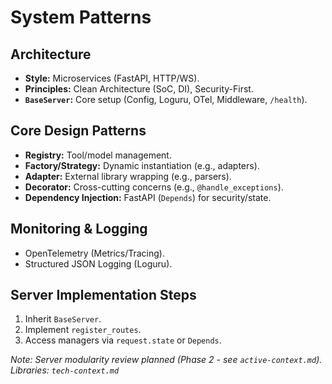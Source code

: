 # System Patterns

## Architecture
- **Style:** Microservices (FastAPI, HTTP/WS).
- **Principles:** Clean Architecture (SoC, DI), Security-First.
- **`BaseServer`:** Core setup (Config, Loguru, OTel, Middleware, `/health`).

## Core Design Patterns
- **Registry:** Tool/model management.
- **Factory/Strategy:** Dynamic instantiation (e.g., adapters).
- **Adapter:** External library wrapping (e.g., parsers).
- **Decorator:** Cross-cutting concerns (e.g., `@handle_exceptions`).
- **Dependency Injection:** FastAPI (`Depends`) for security/state.

## Monitoring & Logging
- OpenTelemetry (Metrics/Tracing).
- Structured JSON Logging (Loguru).

## Server Implementation Steps
1. Inherit `BaseServer`.
2. Implement `register_routes`.
3. Access managers via `request.state` or `Depends`.

*Note: Server modularity review planned (Phase 2 - see `active-context.md`).*
*Libraries: `tech-context.md`* 